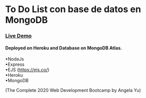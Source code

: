# To Do List con base de datos en MongoDB
### [Live Demo](https://todolist-kai.herokuapp.com/) 
#### Deployed on Heroku and Database on MongoDB Atlas.
•NodeJs  
•Express  
•EJS (https://ejs.co/)  
•Heroku  
•MongoDB  
  
(The Complete 2020 Web Development Bootcamp by Angela Yu)  
